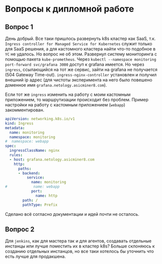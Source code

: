 # Вопросы к дипломной работе

## Вопрос 1
День добрый. Все таки пришлось развернуть k8s кластер как SaaS, т.к. `Ingress controller for Managed Service for Kubernetes` служит только для SaaS решения, а для кастомного кластера найти что-то подобное в `YC` не удалось.
Но вопрос не об этом. Развернул систему мониторинга с помощью пакета `kube-prometheus`. Через `kubectl --namespace monitoring port-forward svc/grafana 3000` доступ к grafana имеется. Но через `ingress`, ссылающийся на тот же сервис, зайти на grafana не получается (504 Gateway Time-out).
`ingress-nginx-controller` установлен и получил внешний ip адрес (для чистоты эксперимента на него было повешено доменное имя `grafana.netology.asicminer8.com`).

Если тот же `ingress` изменить на работу с моим кастомным приложением, то маршрутизации происходит без проблем. 
Пример настройки на работу с кастомным приложением (`webapp`) закомментирован.

```yaml
apiVersion: networking.k8s.io/v1
kind: Ingress
metadata:
  name: monitoring
  namespace: monitoring
#  namespace: webapp
spec:
  ingressClassName: nginx
  rules:
  - host: grafana.netology.asicminer8.com
    http:
      paths:
      - backend:
          service:
            name: monitoring
#            name: webapp
            port:
              name: http
        path: /
        pathType: Prefix
```

Сделано всё согласно документации и идей почти не осталось.

## Вопрос 2
Для `jenkins`, как для мастера так и для агентов, создавать отдельные инcтанцы или лучше поместить их в кластер k8s?
Больше склоняюсь к созданию отдельных инстанцов, но все таки хотелось бы уточнить что есть лучше для продакшена.
